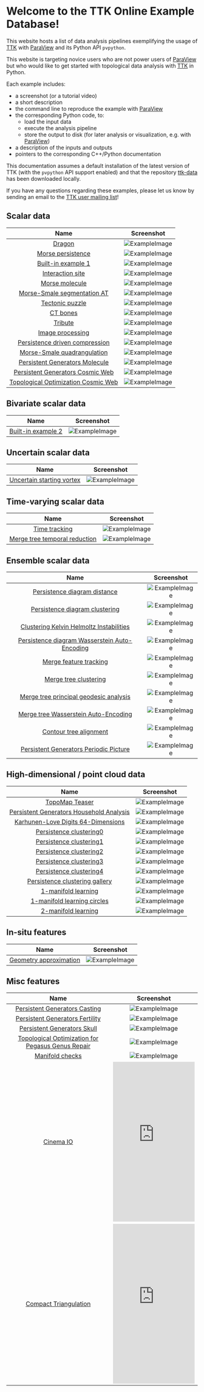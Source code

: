# Welcome to the TTK Online Example Database!

This website hosts a list of data analysis pipelines exemplifying the usage of [TTK](https://topology-tool-kit.github.io/) with
[ParaView](http://paraview.org) and its Python API `pvpython`.

This website is targeting novice users who are not power users of [ParaView](http://paraview.org) but who would like to get started with topological data analysis with [TTK](https://topology-tool-kit.github.io/) in Python.

Each example includes:

- a screenshot (or a tutorial video)
- a short description
- the command line to reproduce the example with [ParaView](http://paraview.org)
- the corresponding Python code, to:
    - load the input data 
    - execute the analysis pipeline
    - store the output to disk (for later analysis or visualization, e.g. with [ParaView](http://paraview.org))
- a description of the inputs and outputs
- pointers to the corresponding C++/Python documentation

This documentation assumes a default installation of the latest version of TTK (with the `pvpython` API support enabled) and that the repository [ttk-data](https://github.com/topology-tool-kit/ttk-data) has been downloaded locally.

If you have any questions regarding these examples, please let us know by sending an email to the [TTK user mailing list](mailto:ttk-users@googlegroups.com)!

## Scalar data

| Name | Screenshot |
|:-:|:-:|
| [Dragon](dragon/) | ![ExampleImage](https://topology-tool-kit.github.io/img/gallery/dragon.jpg) |
| [Morse persistence](morsePersistence/) | ![ExampleImage](https://topology-tool-kit.github.io/img/gallery/morsePersistence.jpg) |
| [Built-in example 1](BuiltInExample1/) | ![ExampleImage](https://topology-tool-kit.github.io/img/gallery/builtinExample1.jpg) |
| [Interaction site](interactionSites/) | ![ExampleImage](https://topology-tool-kit.github.io/img/gallery/interactionSites.jpg) |
| [Morse molecule](morseMolecule/) |![ExampleImage](https://topology-tool-kit.github.io/img/gallery/morseMolecule.jpg) |
| [Morse-Smale segmentation AT](morseSmaleSegmentation_at/) |![ExampleImage](https://topology-tool-kit.github.io/img/gallery/morseSmaleSegmentation_at.jpg) |
| [Tectonic puzzle](tectonicPuzzle/) | ![ExampleImage](https://topology-tool-kit.github.io/img/gallery/geology.jpg) |
| [CT bones](ctBones/) | ![ExampleImage](https://topology-tool-kit.github.io/img/gallery/ctBones.jpg) |
| [Tribute](tribute/) | ![ExampleImage](https://topology-tool-kit.github.io/img/gallery/tribute.jpg) |
| [Image processing](imageProcessing/) | ![ExampleImage](https://topology-tool-kit.github.io/img/gallery/imageProcessing.jpg) |
| [Persistence driven compression](persistenceDrivenCompression/) | ![ExampleImage](https://topology-tool-kit.github.io/img/gallery/persistenceDrivenCompression.jpg) |
| [Morse-Smale quadrangulation](morseSmaleQuadrangulation/) | ![ExampleImage](https://topology-tool-kit.github.io/img/gallery/morseSmaleQuadrangulation.jpg) |
| [Persistent Generators Molecule](persistentGenerators_at/) | ![ExampleImage](https://topology-tool-kit.github.io/img/gallery/persistentGenerators_at.jpg) |
| [Persistent Generators Cosmic Web](persistentGenerators_darkSky/) | ![ExampleImage](https://topology-tool-kit.github.io/img/gallery/persistentGenerators_darkSky.jpg) |
| [Topological Optimization Cosmic Web](topologicalOptimization_darkSky/) | ![ExampleImage](https://topology-tool-kit.github.io/img/gallery/topologicalOptimization_darkSky.png) |

## Bivariate scalar data

| Name | Screenshot |
|:-:|:-:|
| [Built-in example 2](builtInExample2/) | ![ExampleImage](https://topology-tool-kit.github.io/img/gallery/builtinExample2.jpg) |

## Uncertain scalar data

| Name | Screenshot |
|:-:|:-:|
| [Uncertain starting vortex](uncertainStartingVortex/) | ![ExampleImage](https://topology-tool-kit.github.io/img/gallery/uncertainStartingVortex.jpg) |

## Time-varying scalar data

| Name | Screenshot |
|:-:|:-:|
| [Time tracking](timeTracking/) | ![ExampleImage](https://topology-tool-kit.github.io/img/gallery/timeTracking.jpeg) |
| [Merge tree temporal reduction](mergeTreeTemporalReduction/) | ![ExampleImage](https://topology-tool-kit.github.io/img/gallery/mergeTreeTemporalReduction.jpg) |
<!--
| [Nested tracking graph](nestedTrackingFromOverlap/) | ![ExampleImage](https://topology-tool-kit.github.io/img/gallery/nestedTrackingGraph.jpg) |
-->

## Ensemble scalar data

| Name | Screenshot |
|:-:|:-:|
| [Persistence diagram distance](persistenceDiagramDistance/) | ![ExampleImage](https://topology-tool-kit.github.io/img/gallery/persistenceDiagramDistance.jpg) |
| [Persistence diagram clustering](persistenceDiagramClustering/) | ![ExampleImage](https://topology-tool-kit.github.io/img/gallery/persistenceDiagramClustering.jpg) |
| [Clustering Kelvin Helmoltz Instabilities](clusteringKelvinHelmholtzInstabilities/) | ![ExampleImage](https://topology-tool-kit.github.io/img/gallery/clusteringKelvinHelmholtzInstabilities.jpg) |
| [Persistence diagram Wasserstein Auto-Encoding](persistenceDiagramWAE/) | ![ExampleImage](https://topology-tool-kit.github.io/img/gallery/persistenceDiagramWAE.jpg) |
| [Merge feature tracking](mergeTreeFeatureTracking/) | ![ExampleImage](https://topology-tool-kit.github.io/img/gallery/mergeTreeFeatureTracking.jpg) |
| [Merge tree clustering](mergeTreeClustering/) | ![ExampleImage](https://topology-tool-kit.github.io/img/gallery/mergeTreeClustering.jpg) |
| [Merge tree principal geodesic analysis](mergeTreePGA/) | ![ExampleImage](https://topology-tool-kit.github.io/img/gallery/mergeTreePGA.jpg) |
| [Merge tree Wasserstein Auto-Encoding](mergeTreeWAE/) | ![ExampleImage](https://topology-tool-kit.github.io/img/gallery/mergeTreeWAE.jpg) |
| [Contour tree alignment](contourTreeAlignment/) | ![ExampleImage](https://topology-tool-kit.github.io/img/gallery/contourTreeAlignment.jpg) |
| [Persistent Generators Periodic Picture](persistentGenerators_periodicPicture/) | ![ExampleImage](https://topology-tool-kit.github.io/img/gallery/persistentGenerators_periodicPicture.jpg) |


## High-dimensional / point cloud data

| Name | Screenshot |
|:-:|:-:|
| [TopoMap Teaser](topoMapTeaser/) | ![ExampleImage](https://topology-tool-kit.github.io/img/gallery/topoMapTeaser.jpg) |
| [Persistent Generators Household Analysis](persistentGenerators_householdAnalysis/) | ![ExampleImage](https://topology-tool-kit.github.io/img/gallery/persistentGenerators_householdAnalysis.jpg) |
| [Karhunen-Love Digits 64-Dimensions](karhunenLoveDigits64Dimensions/) | ![ExampleImage](https://topology-tool-kit.github.io/img/gallery/karhunenLoveDigits64Dimensions.jpg) |
| [Persistence clustering0](persistenceClustering0/) | ![ExampleImage](https://topology-tool-kit.github.io/img/gallery/persistenceClustering0.jpeg) |
| [Persistence clustering1](persistenceClustering1/) | ![ExampleImage](https://topology-tool-kit.github.io/img/gallery/persistenceClustering1.jpeg) |
| [Persistence clustering2](persistenceClustering2/) | ![ExampleImage](https://topology-tool-kit.github.io/img/gallery/persistenceClustering2.jpeg) |
| [Persistence clustering3](persistenceClustering3/) | ![ExampleImage](https://topology-tool-kit.github.io/img/gallery/persistenceClustering3.jpeg) |
| [Persistence clustering4](persistenceClustering4/) | ![ExampleImage](https://topology-tool-kit.github.io/img/gallery/persistenceClustering4.jpeg) |
| [Persistence clustering gallery](persistenceClusteringGallery/) | ![ExampleImage](https://topology-tool-kit.github.io/img/gallery/persistenceClusteringGallery.jpeg) |
| [1-manifold learning](1manifoldLearning/) | ![ExampleImage](https://topology-tool-kit.github.io/img/gallery/1manifoldLearning.jpeg) |
| [1-manifold learning circles ](1manifoldLearningCircles/) | ![ExampleImage](https://topology-tool-kit.github.io/img/gallery/1manifoldLearningCircles.jpeg) |
| [2-manifold learning](2manifoldLearning/) | ![ExampleImage](https://topology-tool-kit.github.io/img/gallery/2manifoldLearning.jpeg) |


## In-situ features

| Name | Screenshot |
|:-:|:-:|
| [Geometry approximation](geometryApproximation/) | ![ExampleImage](https://topology-tool-kit.github.io/img/gallery/geometryApproximation.jpg) |

## Misc features

| Name | Screenshot |
|:-:|:-:|
| [Persistent Generators Casting](persistentGenerators_casting/) | ![ExampleImage](https://topology-tool-kit.github.io/img/gallery/persistentGenerators_casting.jpg) |
| [Persistent Generators Fertility](persistentGenerators_fertility/) | ![ExampleImage](https://topology-tool-kit.github.io/img/gallery/persistentGenerators_fertility.jpg) |
| [Persistent Generators Skull](persistentGenerators_skull/) | ![ExampleImage](https://topology-tool-kit.github.io/img/gallery/persistentGenerators_skull.jpg) |
| [Topological Optimization for Pegasus Genus Repair](topologicalOptimization_pegasus/) | ![ExampleImage](https://topology-tool-kit.github.io/img/gallery/topologicalOptimizationPegasus.jpg) |
| [Manifold checks](manifoldCheck/) | ![ExampleImage](https://topology-tool-kit.github.io/img/gallery/manifoldCheck.jpg) |
| [Cinema IO](cinemaIO/) | <iframe  width="100%" height="420" src="https://www.youtube.com/embed/yKyiRzPbs0U" frameborder="0" allow="accelerometer; autoplay; encrypted-media; gyroscope; picture-in-picture" allowfullscreen></iframe> |
| [Compact Triangulation](compactTriangulation/) | <iframe  width="100%" height="420" src="https://www.youtube.com/embed/vDQRh_tuUSA" frameborder="0" allow="accelerometer; autoplay; encrypted-media; gyroscope; picture-in-picture" allowfullscreen></iframe> |
